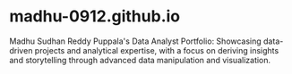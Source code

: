 # madhu-0912.github.io
Madhu Sudhan Reddy Puppala's Data Analyst Portfolio: Showcasing data-driven projects and analytical expertise, with a focus on deriving insights and storytelling through advanced data manipulation and visualization.
